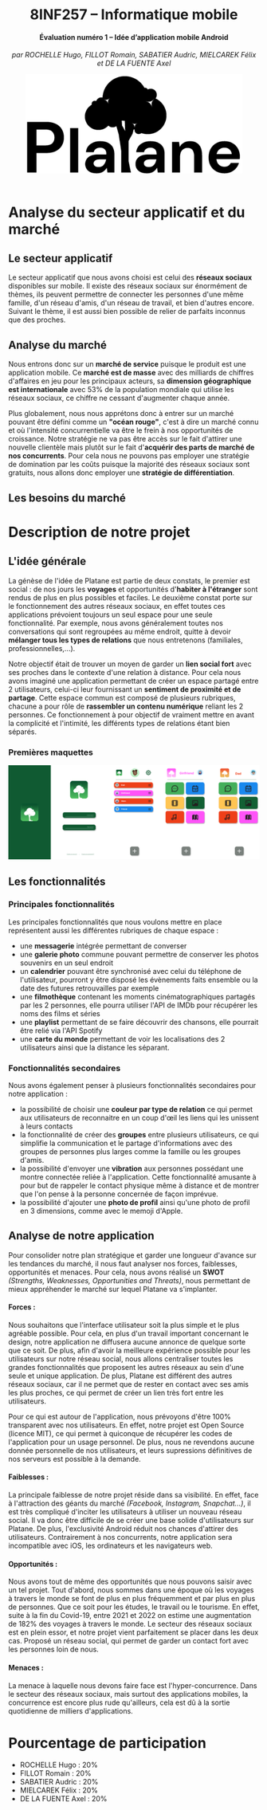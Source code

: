 <div align="center">

# 8INF257 – Informatique mobile

#### Évaluation numéro 1 – Idée d’application mobile Android

_par ROCHELLE Hugo, FILLOT Romain, SABATIER Audric, MIELCAREK Félix et DE LA FUENTE Axel_

<img src="../images/logo-title-black.png" alt="Logo" height="200">
</div>

<br>

# Analyse du secteur applicatif et du marché

## Le secteur applicatif

Le secteur applicatif que nous avons choisi est celui des **réseaux sociaux** disponibles sur mobile. Il existe des réseaux sociaux sur énormément de thèmes, ils peuvent permettre de connecter les personnes d'une même famille, d'un réseau d'amis, d'un réseau de travail, et bien d'autres encore. Suivant le thème, il est aussi bien possible de relier de parfaits inconnus que des proches.

## Analyse du marché

Nous entrons donc sur un **marché de service** puisque le produit est une application mobile. Ce **marché est de masse** avec des milliards de chiffres d'affaires en jeu pour les principaux acteurs, sa **dimension géographique est internationale** avec 53% de la population mondiale qui utilise les réseaux sociaux, ce chiffre ne cessant d'augmenter chaque année.

Plus globalement, nous nous apprétons donc à entrer sur un marché pouvant être défini comme un **"océan rouge"**, c'est à dire un marché connu et où l'intensité concurrentielle va être le frein à nos opportunités de croissance. 
Notre stratégie ne va pas être accès sur le fait d'attirer une nouvelle clientèle mais plutôt sur le fait d'**acquérir des parts de marché de nos concurrents**. 
Pour cela nous ne pouvons pas employer une stratégie de domination par les coûts puisque la majorité des réseaux sociaux sont gratuits, nous allons donc employer une **stratégie de différentiation**.

## Les besoins du marché


# Description de notre projet

## L'idée générale

La génèse de l'idée de Platane est partie de deux constats, le premier est social : de nos jours les **voyages** et opportunités d'**habiter à l'étranger** sont rendus de plus en plus possibles et faciles.
Le deuxième constat porte sur le fonctionnement des autres réseaux sociaux, en effet toutes ces applications prévoient toujours un seul espace pour une seule fonctionnalité. Par exemple, nous avons généralement toutes nos conversations qui sont regroupées au même endroit, quitte à devoir **mélanger tous les types de relations** que nous entretenons (familiales, professionnelles,...).

Notre objectif était de trouver un moyen de garder un **lien social fort** avec ses proches dans le contexte d'une relation à distance. Pour cela nous avons imaginé une application permettant de créer un espace partagé entre 2 utilisateurs, celui-ci leur fournissant un **sentiment de proximité et de partage**.
Cette espace commun est composé de plusieurs rubriques, chacune a pour rôle de **rassembler un contenu numérique** reliant les 2 personnes. Ce fonctionnement à pour objectif de vraiment mettre en avant la complicité et l'intimité, les différents types de relations étant bien séparés.

### Premières maquettes

![Image des premières maquettes](../images/sketch-v1.png)

## Les fonctionnalités

### Principales fonctionnalités

Les principales fonctionnalités que nous voulons mettre en place représentent aussi les différentes rubriques de chaque espace :
* une **messagerie** intégrée permettant de converser
* une **galerie photo** commune pouvant permettre de conserver les photos souvenirs en un seul endroit
* un **calendrier** pouvant être synchronisé avec celui du téléphone de l'utilisateur, pourront y être disposé les évènements faits ensemble ou la date des futures retrouvailles par exemple
* une **filmothèque** contenant les moments cinématographiques partagés par les 2 personnes, elle pourra utiliser l'API de IMDb pour récupérer les noms des films et séries
* une **playlist** permettant de se faire découvrir des chansons, elle pourrait être relié via l'API Spotify
* une **carte du monde** permettant de voir les localisations des 2 utilisateurs ainsi que la distance les séparant.

### Fonctionnalités secondaires

Nous avons également penser à plusieurs fonctionnalités secondaires pour notre application :
* la possibilité de choisir une **couleur par type de relation** ce qui permet aux utilisateurs de reconnaitre en un coup d'œil les liens qui les unissent à leurs contacts
* la fonctionnalité de créer des **groupes** entre plusieurs utilisateurs, ce qui simplifie la communication et le partage d'informations avec des groupes de personnes plus larges comme la famille ou les groupes d'amis.
* la possibilité d'envoyer une **vibration** aux personnes possédant une montre connectée reliée à l'application. Cette fonctionnalité amusante à pour but de rappeler le contact physique même à distance et de montrer que l'on pense à la personne concernée de façon imprévue.
* la possibilité d'ajouter une **photo de profil** ainsi qu'une photo de profil en 3 dimensions, comme avec le memoji d'Apple. 


## Analyse de notre application

Pour consolider notre plan stratégique et garder une longueur d'avance sur les tendances du marché, il nous faut analyser nos forces, faiblesses, opportunités et menaces. Pour cela, nous avons réalisé un **SWOT** _(Strengths, Weaknesses, Opportunities and Threats)_, nous permettant de mieux appréhender le marché sur lequel Platane va s'implanter.

#### Forces :

Nous souhaitons que l'interface utilisateur soit la plus simple et le plus agréable possible. Pour cela, en plus d'un travail important concernant le design, notre application ne diffusera aucune annonce de quelque sorte que ce soit. De plus, afin d'avoir la meilleure expérience possible pour les utilisateurs sur notre réseau social, nous allons centraliser toutes les grandes fonctionnalités que proposent les autres réseaux au sein d'une seule et unique application. De plus, Platane est différent des autres réseaux sociaux, car il ne permet que de rester en contact avec ses amis les plus proches, ce qui permet de créer un lien très fort entre les utilisateurs.

Pour ce qui est autour de l'application, nous prévoyons d'être 100% transparent avec nos utilisateurs. En effet, notre projet est Open Source (licence MIT), ce qui permet à quiconque de récupérer les codes de l'application pour un usage personnel. De plus, nous ne revendons aucune donnée personnelle de nos utilisateurs, et leurs supressions définitives de nos serveurs est possible à la demande.

#### Faiblesses :

La principale faiblesse de notre projet réside dans sa visibilité. En effet, face à l'attraction des géants du marché _(Facebook, Instagram, Snapchat...)_, il est très compliqué d'inciter les utilisateurs à utiliser un nouveau réseau social. Il va donc être difficile de se créer une base solide d'utilisateurs sur Platane. De plus, l'exclusivité Android réduit nos chances d'attirer des utilisateurs. Contrairement à nos concurrents, notre application sera incompatible avec iOS, les ordinateurs et les navigateurs web.

#### Opportunités :

Nous avons tout de même des opportunités que nous pouvons saisir avec un tel projet. Tout d'abord, nous sommes dans une époque où les voyages à travers le monde se font de plus en plus fréquemment et par plus en plus de personnes. Que ce soit pour les études, le travail ou le tourisme. En effet, suite à la fin du Covid-19, entre 2021 et 2022 on estime une augmentation de 182% des voyages à travers le monde. Le secteur des réseaux sociaux est en plein essor, et notre projet vient parfaitement se placer dans les deux cas. Proposé un réseau social, qui permet de garder un contact fort avec les personnes loin de nous.

#### Menaces :

La menace à laquelle nous devons faire face est l'hyper-concurrence. Dans le secteur des réseaux sociaux, mais surtout des applications mobiles, la concurrence est encore plus rude qu'ailleurs, cela est dû à la sortie quotidienne de milliers d'applications.

# Pourcentage de participation

- ROCHELLE Hugo : 20%
- FILLOT Romain : 20%
- SABATIER Audric : 20%
- MIELCAREK Félix : 20%
- DE LA FUENTE Axel : 20%
